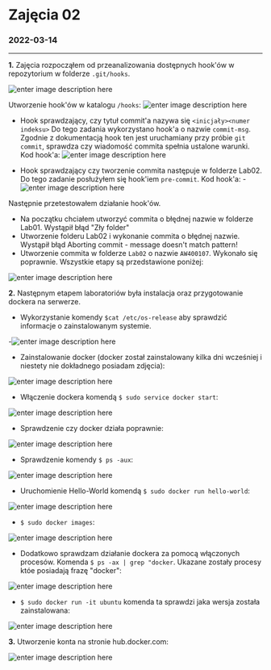 
# Zajęcia 02
### 2022-03-14 
---
**1.** Zajęcia rozpocząłem od przeanalizowania dostępnych hook'ów w repozytorium w folderze `.git/hooks`. 

![enter image description here](https://github.com/InzynieriaOprogramowaniaAGH/MDO2022_S/blob/AW400107/INO/GCL02/AW400107/Lab02/img/lista_hook.PNG?raw=true)

Utworzenie hook'ów w katalogu `/hooks`:
![enter image description here](https://github.com/InzynieriaOprogramowaniaAGH/MDO2022_S/blob/AW400107/INO/GCL02/AW400107/Lab02/img/tworzenie_hook.PNG?raw=true)
 - Hook sprawdzający, czy tytuł commit'a nazywa się `<inicjały><numer indeksu>`
 Do tego zadania wykorzystano hook'a o nazwie `commit-msg`. Zgodnie z  dokumentacją hook ten jest uruchamiany przy próbie `git commit`, sprawdza czy wiadomość commita spełnia ustalone warunki. Kod hook'a:
 ![enter image description here](https://github.com/InzynieriaOprogramowaniaAGH/MDO2022_S/blob/AW400107/INO/GCL02/AW400107/Lab02/img/commitmsg.PNG?raw=true)
 
 - Hook sprawdzający czy tworzenie commita następuje w folderze Lab02. Do tego zadanie posłużyłem się hook'iem `pre-commit`. Kod hook'a:
 -![enter image description here](https://github.com/InzynieriaOprogramowaniaAGH/MDO2022_S/blob/AW400107/INO/GCL02/AW400107/Lab02/img/precommit.PNG?raw=true)

Następnie przetestowałem działanie hook'ów. 

 - Na początku chciałem utworzyć commita o błędnej nazwie w folderze Lab01. Wystąpił błąd "Zły folder"
 - Utworzenie folderu Lab02 i wykonanie commita o błędnej nazwie. Wystąpił błąd Aborting commit - message doesn't match pattern!
 - Utworzenie commita w folderze `Lab02` o nazwie `AW400107`. Wykonało się poprawnie.
 Wszystkie etapy są przedstawione poniżej: 
 
 ![enter image description here](https://github.com/InzynieriaOprogramowaniaAGH/MDO2022_S/blob/AW400107/INO/GCL02/AW400107/Lab02/img/test.PNG?raw=true)
 
 **2.**  Następnym etapem laboratoriów była instalacja oraz przygotowanie dockera na serwerze. 
 
 - Wykorzystanie komendy `$cat /etc/os-release` aby sprawdzić informacje o zainstalowanym systemie.
 
 -![enter image description here](https://github.com/InzynieriaOprogramowaniaAGH/MDO2022_S/blob/AW400107/INO/GCL02/AW400107/Lab02/img/ubunt.PNG?raw=true)
 
 
 - Zainstalowanie docker (docker został zainstalowany kilka dni wcześniej i niestety nie dokładnego posiadam zdjęcia):
 
 ![enter image description here](https://github.com/InzynieriaOprogramowaniaAGH/MDO2022_S/blob/AW400107/INO/GCL02/AW400107/Lab02/img/docker.PNG?raw=true)
 
 - Włączenie dockera komendą `$ sudo service docker start`:
 
 ![enter image description here](https://github.com/InzynieriaOprogramowaniaAGH/MDO2022_S/blob/AW400107/INO/GCL02/AW400107/Lab02/img/star.PNG?raw=true)
 
 
 - Sprawdzenie czy docker działa poprawnie: 
 
 ![enter image description here](https://github.com/InzynieriaOprogramowaniaAGH/MDO2022_S/blob/AW400107/INO/GCL02/AW400107/Lab02/img/docker2.PNG?raw=true)
 - Sprawdzenie komendy `$ ps -aux`:
 
 ![enter image description here](https://github.com/InzynieriaOprogramowaniaAGH/MDO2022_S/blob/AW400107/INO/GCL02/AW400107/Lab02/img/psaux.PNG?raw=true)

 

 - Uruchomienie Hello-World komendą `$ sudo docker run hello-world`:
 
 ![enter image description here](https://github.com/InzynieriaOprogramowaniaAGH/MDO2022_S/blob/AW400107/INO/GCL02/AW400107/Lab02/img/helloword.PNG?raw=true)
 
 - `$ sudo docker images`:
 
 ![enter image description here](https://github.com/InzynieriaOprogramowaniaAGH/MDO2022_S/blob/AW400107/INO/GCL02/AW400107/Lab02/img/images.PNG?raw=true)

 - Dodatkowo sprawdzam działanie dockera za pomocą włączonych procesów. Komenda `$ ps -ax | grep "docker`.
 Ukazane zostały procesy któe posiadają frazę "docker": 
 
![enter image description here](https://github.com/InzynieriaOprogramowaniaAGH/MDO2022_S/blob/AW400107/INO/GCL02/AW400107/Lab02/img/docker3.PNG?raw=true)

 - `$ sudo docker run -it ubuntu` komenda ta sprawdzi jaka wersja została zainstalowana: 
 
 ![enter image description here](https://github.com/InzynieriaOprogramowaniaAGH/MDO2022_S/blob/AW400107/INO/GCL02/AW400107/Lab02/img/koniec.PNG?raw=true)

 
**3.** Utworzenie konta na stronie hub.docker.com:

![enter image description here](https://github.com/InzynieriaOprogramowaniaAGH/MDO2022_S/blob/AW400107/INO/GCL02/AW400107/Lab02/img/dockerhub.PNG?raw=true)
